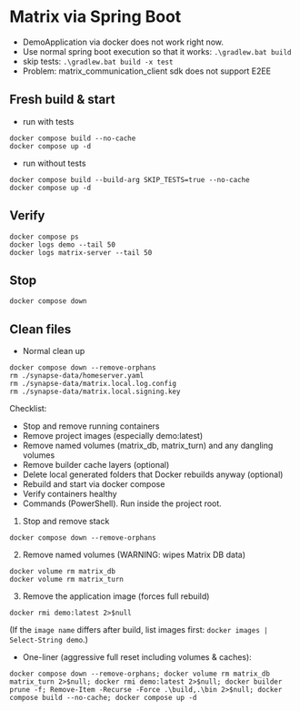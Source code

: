 # Matrix via Spring Boot

- DemoApplication via docker does not work right now.
- Use normal spring boot execution so that it works: `.\gradlew.bat build` 
- skip tests: `.\gradlew.bat build -x test`
- Problem: matrix_communication_client sdk does not support E2EE

## Fresh build & start
- run with tests
```
docker compose build --no-cache
docker compose up -d
```

- run without tests
```
docker compose build --build-arg SKIP_TESTS=true --no-cache
docker compose up -d
```

## Verify
```
docker compose ps
docker logs demo --tail 50
docker logs matrix-server --tail 50
```
## Stop
```
docker compose down
```

## Clean files
- Normal clean up
```
docker compose down --remove-orphans
rm ./synapse-data/homeserver.yaml
rm ./synapse-data/matrix.local.log.config
rm ./synapse-data/matrix.local.signing.key
```
Checklist:
- Stop and remove running containers
- Remove project images (especially demo:latest)
- Remove named volumes (matrix_db, matrix_turn) and any dangling volumes
- Remove builder cache layers (optional)
- Delete local generated folders that Docker rebuilds anyway (optional)
- Rebuild and start via docker compose
- Verify containers healthy
- Commands (PowerShell). Run inside the project root.

1. Stop and remove stack
```
docker compose down --remove-orphans
```

2. Remove named volumes (WARNING: wipes Matrix DB data)
```
docker volume rm matrix_db
docker volume rm matrix_turn
```

3. Remove the application image (forces full rebuild)
```
docker rmi demo:latest 2>$null
```
(If the `image name` differs after build, list images first: `docker images | Select-String demo`.)


- One-liner (aggressive full reset including volumes & caches):
```
docker compose down --remove-orphans; docker volume rm matrix_db matrix_turn 2>$null; docker rmi demo:latest 2>$null; docker builder prune -f; Remove-Item -Recurse -Force .\build,.\bin 2>$null; docker compose build --no-cache; docker compose up -d
```